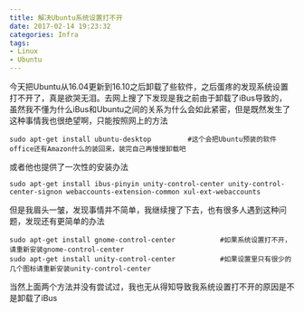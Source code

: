 ```yaml
---
title: 解决Ubuntu系统设置打不开
date: 2017-02-14 19:23:32
categories: Infra
tags:
- Linux
- Ubuntu
---
```

今天把Ubuntu从16.04更新到16.10之后卸载了些软件，之后蛋疼的发现系统设置打不开了，真是欲哭无泪。去网上搜了下发现是我之前由于卸载了iBus导致的，虽然我不懂为什么iBus和Ubuntu之间的关系为什么会如此紧密，但是既然发生了这种事情我也很绝望啊，只能按照网上的方法
```
sudo apt-get install ubuntu-desktop         #这个会把Ubuntu预装的软件office还有Amazon什么的装回来，装完自己再慢慢卸载吧
```
或者他也提供了一次性的安装办法
```
sudo apt-get install ibus-pinyin unity-control-center unity-control-center-signon webaccounts-extension-common xul-ext-webaccounts
```
但是我眉头一皱，发现事情并不简单，我继续搜了下去，也有很多人遇到这种问题，发现还有更简单的办法
```
sudo apt-get install gnome-control-center           #如果系统设置打不开，请重新安装gnome-control-center
sudo apt-get install unity-control-center           #如果设置里只有很少的几个图标请重新安装unity-control-center
```
当然上面两个方法并没有尝试过，我也无从得知导致我系统设置打不开的原因是不是卸载了iBus
